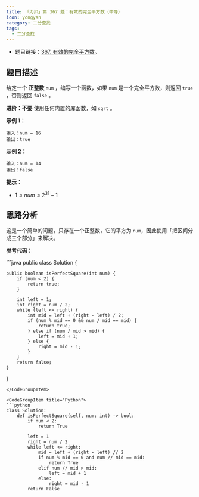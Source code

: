 ```yaml
---
title: 「力扣」第 367 题：有效的完全平方数（中等）
icon: yongyan
category: 二分查找
tags:
  - 二分查找
---
```


+ 题目链接：[367. 有效的完全平方数](https://leetcode-cn.com/problems/valid-perfect-square/)。

## 题目描述

给定一个 **正整数** `num` ，编写一个函数，如果 `num` 是一个完全平方数，则返回 `true` ，否则返回 `false` 。

**进阶：不要** 使用任何内置的库函数，如 `sqrt` 。

**示例 1：**

```
输入：num = 16
输出：true
```

**示例 2：**

```
输入：num = 14
输出：false
```

**提示：**

- $1 \le num \le 2^{31} - 1$

## 思路分析

这是一个简单的问题，只存在一个正整数，它的平方为 `num`，因此使用「把区间分成三个部分」来解决。

**参考代码**：


<CodeGroup>
<CodeGroupItem title="Java">
```java
public class Solution {

    public boolean isPerfectSquare(int num) {
        if (num < 2) {
            return true;
        }

        int left = 1;
        int right = num / 2;
        while (left <= right) {
            int mid = left + (right - left) / 2;
            if (num % mid == 0 && num / mid == mid) {
                return true;
            } else if (num / mid > mid) {
                left = mid + 1;
            } else {
                right = mid - 1;
            }
        }
        return false;
    }
}
```
</CodeGroupItem>

<CodeGroupItem title="Python">
```python
class Solution:
    def isPerfectSquare(self, num: int) -> bool:
        if num < 2:
            return True

        left = 1
        right = num / 2
        while left <= right:
            mid = left + (right - left) // 2
            if num % mid == 0 and num // mid == mid:
                return True
            elif num // mid > mid:
                left = mid + 1
            else:
                right = mid - 1
        return False
```
</CodeGroupItem>
</CodeGroup>